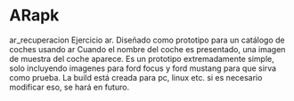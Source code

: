 # ARapk
ar_recuperacion
Ejercicio ar.
Diseñado como prototipo para un catálogo de coches usando ar
Cuando el nombre del coche es presentado, una imagen de muestra del coche aparece.
Es un prototipo extremadamente simple, solo incluyendo imagenes para ford focus y ford mustang para que sirva como prueba.
La build está creada para pc, linux etc. si es necesario modificar eso, se hará en futuro.
